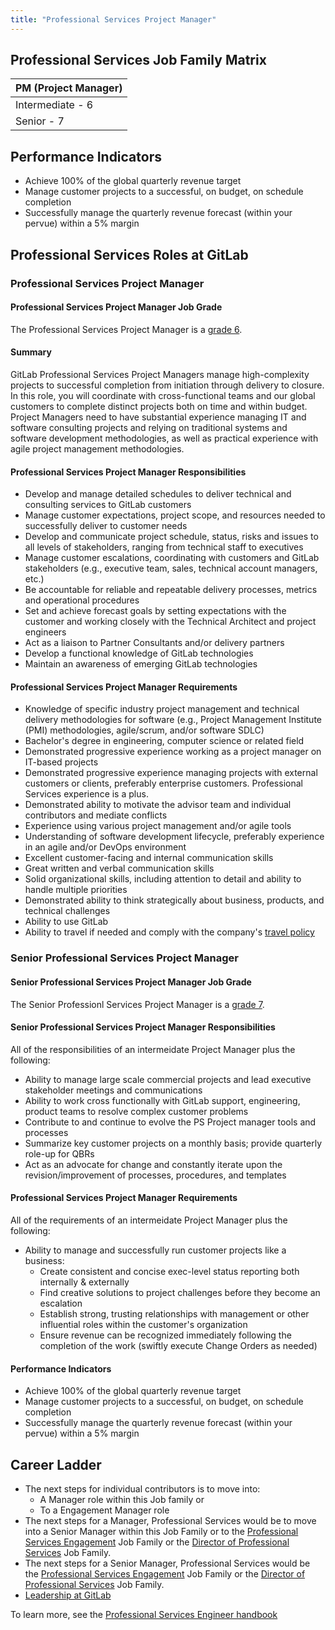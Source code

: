 ```yaml
---
title: "Professional Services Project Manager"
---
```


## Professional Services Job Family Matrix

| PM (Project Manager) |
| -- |
| Intermediate - 6 |
| Senior - 7 |

## Performance Indicators

- Achieve 100% of the global quarterly revenue target
- Manage customer projects to a successful, on budget, on schedule completion
- Successfully manage the quarterly revenue forecast (within your pervue) within a 5% margin

## Professional Services Roles at GitLab

### Professional Services Project Manager

#### Professional Services Project Manager Job Grade

The Professional Services Project Manager is a [grade 6](/handbook/total-rewards/compensation/compensation-calculator/#gitlab-job-grades).

#### Summary

GitLab Professional Services Project Managers manage high-complexity projects to successful completion from initiation through delivery to closure. In this role, you will coordinate with cross-functional teams and our global customers to complete distinct projects both on time and within budget. Project Managers need to have substantial experience managing IT and software consulting projects and relying on traditional systems and software development methodologies, as well as practical experience with agile project management methodologies.

#### Professional Services Project Manager Responsibilities

- Develop and manage detailed schedules to deliver technical and consulting services to GitLab customers
- Manage customer expectations, project scope, and resources needed to successfully deliver to customer needs
- Develop and communicate project schedule, status, risks and issues to all levels of stakeholders, ranging from technical staff to executives
- Manage customer escalations, coordinating with customers and GitLab stakeholders (e.g., executive team, sales, technical account managers, etc.)
- Be accountable for reliable and repeatable delivery processes, metrics and operational procedures
- Set and achieve forecast goals by setting expectations with the customer and working closely with the Technical Architect and project engineers
- Act as a liaison to Partner Consultants and/or delivery partners
- Develop a functional knowledge of GitLab technologies
- Maintain an awareness of emerging GitLab technologies

#### Professional Services Project Manager Requirements

- Knowledge of specific industry project management and technical delivery methodologies for software (e.g., Project Management Institute (PMI) methodologies, agile/scrum, and/or software SDLC)
- Bachelor's degree in engineering, computer science or related field
- Demonstrated progressive experience working as a project manager on IT-based projects
- Demonstrated progressive experience managing projects with external customers or clients, preferably enterprise customers. Professional Services experience is a plus.
- Demonstrated ability to motivate the advisor team and individual contributors and mediate conflicts
- Experience using various project management and/or agile tools
- Understanding of software development lifecycle, preferably experience in an agile and/or DevOps environment
- Excellent customer-facing and internal communication skills
- Great written and verbal communication skills
- Solid organizational skills, including attention to detail and ability to handle multiple priorities
- Demonstrated ability to think strategically about business, products, and technical challenges
- Ability to use GitLab
- Ability to travel if needed and comply with the company's [travel policy](/handbook/travel/)

### Senior Professional Services Project Manager

#### Senior Professional Services Project Manager Job Grade

The Senior Professionl Services Project Manager is a [grade 7](/handbook/total-rewards/compensation/compensation-calculator/#gitlab-job-grades).

#### Senior Professional Services Project Manager Responsibilities

All of the responsibilities of an intermeidate Project Manager plus the following:

- Ability to manage large scale commercial projects and lead executive stakeholder meetings and communications
- Ability to work cross functionally with GitLab support, engineering, product teams to resolve complex customer problems
- Contribute to and continue to evolve the PS Project manager tools and processes
- Summarize key customer projects on a monthly basis; provide quarterly role-up for QBRs
- Act as an advocate for change and constantly iterate upon the revision/improvement of processes, procedures, and templates

#### Professional Services Project Manager Requirements

All of the requirements of an intermeidate Project Manager plus the following:

- Ability to manage and successfully run customer projects like a business:
  - Create consistent and concise exec-level status reporting both internally & externally
  - Find creative solutions to project challenges before they become an escalation
  - Establish strong, trusting relationships with management or other influential roles within the customer's organization
  - Ensure revenue can be recognized immediately following the completion of the work (swiftly execute Change Orders as needed)

#### Performance Indicators

- Achieve 100% of the global quarterly revenue target
- Manage customer projects to a successful, on budget, on schedule completion
- Successfully manage the quarterly revenue forecast (within your pervue) within a 5% margin

## Career Ladder

- The next steps for individual contributors is to move into:
  - A Manager role within this Job family or
  - To a Engagement Manager role
- The next steps for a Manager, Professional Services would be to move into a Senior Manager within this Job Family or to the [Professional Services Engagement](/job-families/sales/job-professional-services-engagement-manager/) Job Family or the [Director of Professional Services](/job-families/sales/director-of-professional-services) Job Family.
- The next steps for a Senior Manager, Professional Services would be the [Professional Services Engagement](/job-families/sales/job-professional-services-engagement-manager/) Job Family or the [Director of Professional Services](/job-families/sales/director-of-professional-services) Job Family.
- [Leadership at GitLab](/handbook/company/structure/#director-group)

To learn more, see the [Professional Services Engineer handbook](/handbook/customer-success/professional-services-engineering)

